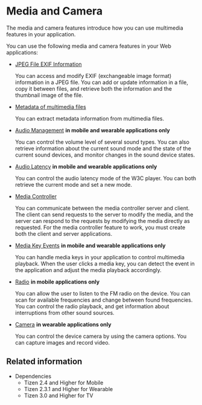 # Media and Camera

The media and camera features introduce how you can use multimedia features in your application.

You can use the following media and camera features in your Web applications:

- [JPEG File EXIF Information](./jpeg-exif.md)

  You can access and modify EXIF (exchangeable image format) information in a JPEG file. You can add or update information in a file, copy it between files, and retrieve both the information and the thumbnail image of the file.

- [Metadata of multimedia files](./metadata.md)

  You can extract metadata information from multimedia files.

- [Audio Management](./audio.md) **in mobile and wearable applications only**

  You can control the volume level of several sound types. You can also retrieve information about the current sound mode and the state of the current sound devices, and monitor changes in the sound device states.

- [Audio Latency](./player-util.md) **in mobile and wearable applications only**

  You can control the audio latency mode of the W3C player. You can both retrieve the current mode and set a new mode.

- [Media Controller](./media-controller.md)

  You can communicate between the media controller server and client. The client can send requests to the server to modify the media, and the server can respond to the requests by modifying the media directly as requested. For the media controller feature to work, you must create both the client and server applications.

- [Media Key Events](./media-key.md) **in mobile and wearable applications only**

  You can handle media keys in your application to control multimedia playback. When the user clicks a media key, you can detect the event in the application and adjust the media playback accordingly.

- [Radio](./radio.md) **in mobile applications only**

  You can allow the user to listen to the FM radio on the device. You can scan for available frequencies and change between found frequencies. You can control the radio playback, and get information about interruptions from other sound sources.

- [Camera](./camera.md) **in wearable applications only**

  You can control the device camera by using the camera options. You can capture images and record video.

## Related information
- Dependencies
  - Tizen 2.4 and Higher for Mobile
  - Tizen 2.3.1 and Higher for Wearable
  - Tizen 3.0 and Higher for TV
